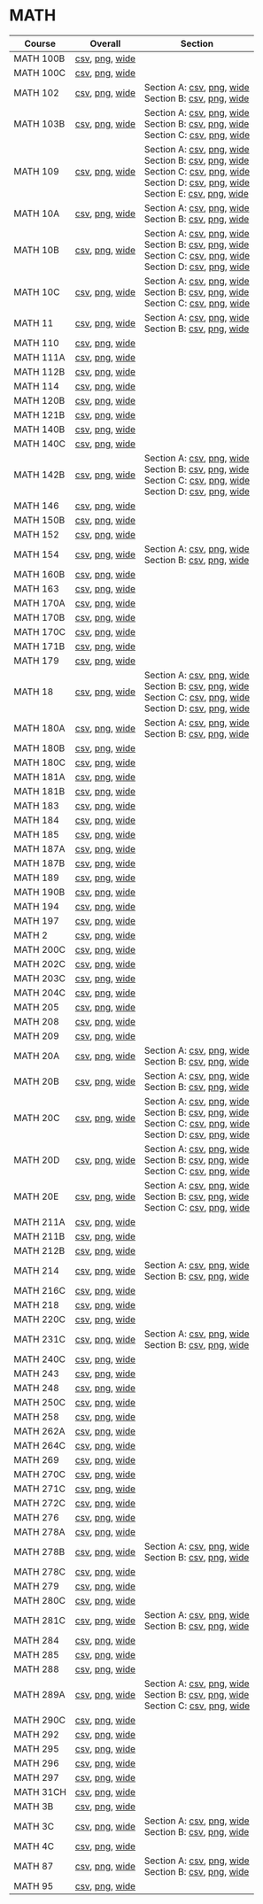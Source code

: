 # MATH

| Course | Overall | Section |
| ------ | ------- | ------- |
| MATH 100B | [csv](https://github.com/UCSD-Historical-Enrollment-Data/2025Spring/blob/main/overall/MATH%20100B.csv), [png](https://raw.githubusercontent.com/UCSD-Historical-Enrollment-Data/2025Spring/main/plot_overall/MATH%20100B.png), [wide](https://raw.githubusercontent.com/UCSD-Historical-Enrollment-Data/2025Spring/main/plot_overall_wide/MATH%20100B.png) |  |
| MATH 100C | [csv](https://github.com/UCSD-Historical-Enrollment-Data/2025Spring/blob/main/overall/MATH%20100C.csv), [png](https://raw.githubusercontent.com/UCSD-Historical-Enrollment-Data/2025Spring/main/plot_overall/MATH%20100C.png), [wide](https://raw.githubusercontent.com/UCSD-Historical-Enrollment-Data/2025Spring/main/plot_overall_wide/MATH%20100C.png) |  |
| MATH 102 | [csv](https://github.com/UCSD-Historical-Enrollment-Data/2025Spring/blob/main/overall/MATH%20102.csv), [png](https://raw.githubusercontent.com/UCSD-Historical-Enrollment-Data/2025Spring/main/plot_overall/MATH%20102.png), [wide](https://raw.githubusercontent.com/UCSD-Historical-Enrollment-Data/2025Spring/main/plot_overall_wide/MATH%20102.png) | Section A: [csv](https://github.com/UCSD-Historical-Enrollment-Data/2025Spring/blob/main/section/MATH%20102_A.csv), [png](https://raw.githubusercontent.com/UCSD-Historical-Enrollment-Data/2025Spring/main/plot_section/MATH%20102_A.png), [wide](https://raw.githubusercontent.com/UCSD-Historical-Enrollment-Data/2025Spring/main/plot_section_wide/MATH%20102_A.png)<br>Section B: [csv](https://github.com/UCSD-Historical-Enrollment-Data/2025Spring/blob/main/section/MATH%20102_B.csv), [png](https://raw.githubusercontent.com/UCSD-Historical-Enrollment-Data/2025Spring/main/plot_section/MATH%20102_B.png), [wide](https://raw.githubusercontent.com/UCSD-Historical-Enrollment-Data/2025Spring/main/plot_section_wide/MATH%20102_B.png) |
| MATH 103B | [csv](https://github.com/UCSD-Historical-Enrollment-Data/2025Spring/blob/main/overall/MATH%20103B.csv), [png](https://raw.githubusercontent.com/UCSD-Historical-Enrollment-Data/2025Spring/main/plot_overall/MATH%20103B.png), [wide](https://raw.githubusercontent.com/UCSD-Historical-Enrollment-Data/2025Spring/main/plot_overall_wide/MATH%20103B.png) | Section A: [csv](https://github.com/UCSD-Historical-Enrollment-Data/2025Spring/blob/main/section/MATH%20103B_A.csv), [png](https://raw.githubusercontent.com/UCSD-Historical-Enrollment-Data/2025Spring/main/plot_section/MATH%20103B_A.png), [wide](https://raw.githubusercontent.com/UCSD-Historical-Enrollment-Data/2025Spring/main/plot_section_wide/MATH%20103B_A.png)<br>Section B: [csv](https://github.com/UCSD-Historical-Enrollment-Data/2025Spring/blob/main/section/MATH%20103B_B.csv), [png](https://raw.githubusercontent.com/UCSD-Historical-Enrollment-Data/2025Spring/main/plot_section/MATH%20103B_B.png), [wide](https://raw.githubusercontent.com/UCSD-Historical-Enrollment-Data/2025Spring/main/plot_section_wide/MATH%20103B_B.png)<br>Section C: [csv](https://github.com/UCSD-Historical-Enrollment-Data/2025Spring/blob/main/section/MATH%20103B_C.csv), [png](https://raw.githubusercontent.com/UCSD-Historical-Enrollment-Data/2025Spring/main/plot_section/MATH%20103B_C.png), [wide](https://raw.githubusercontent.com/UCSD-Historical-Enrollment-Data/2025Spring/main/plot_section_wide/MATH%20103B_C.png) |
| MATH 109 | [csv](https://github.com/UCSD-Historical-Enrollment-Data/2025Spring/blob/main/overall/MATH%20109.csv), [png](https://raw.githubusercontent.com/UCSD-Historical-Enrollment-Data/2025Spring/main/plot_overall/MATH%20109.png), [wide](https://raw.githubusercontent.com/UCSD-Historical-Enrollment-Data/2025Spring/main/plot_overall_wide/MATH%20109.png) | Section A: [csv](https://github.com/UCSD-Historical-Enrollment-Data/2025Spring/blob/main/section/MATH%20109_A.csv), [png](https://raw.githubusercontent.com/UCSD-Historical-Enrollment-Data/2025Spring/main/plot_section/MATH%20109_A.png), [wide](https://raw.githubusercontent.com/UCSD-Historical-Enrollment-Data/2025Spring/main/plot_section_wide/MATH%20109_A.png)<br>Section B: [csv](https://github.com/UCSD-Historical-Enrollment-Data/2025Spring/blob/main/section/MATH%20109_B.csv), [png](https://raw.githubusercontent.com/UCSD-Historical-Enrollment-Data/2025Spring/main/plot_section/MATH%20109_B.png), [wide](https://raw.githubusercontent.com/UCSD-Historical-Enrollment-Data/2025Spring/main/plot_section_wide/MATH%20109_B.png)<br>Section C: [csv](https://github.com/UCSD-Historical-Enrollment-Data/2025Spring/blob/main/section/MATH%20109_C.csv), [png](https://raw.githubusercontent.com/UCSD-Historical-Enrollment-Data/2025Spring/main/plot_section/MATH%20109_C.png), [wide](https://raw.githubusercontent.com/UCSD-Historical-Enrollment-Data/2025Spring/main/plot_section_wide/MATH%20109_C.png)<br>Section D: [csv](https://github.com/UCSD-Historical-Enrollment-Data/2025Spring/blob/main/section/MATH%20109_D.csv), [png](https://raw.githubusercontent.com/UCSD-Historical-Enrollment-Data/2025Spring/main/plot_section/MATH%20109_D.png), [wide](https://raw.githubusercontent.com/UCSD-Historical-Enrollment-Data/2025Spring/main/plot_section_wide/MATH%20109_D.png)<br>Section E: [csv](https://github.com/UCSD-Historical-Enrollment-Data/2025Spring/blob/main/section/MATH%20109_E.csv), [png](https://raw.githubusercontent.com/UCSD-Historical-Enrollment-Data/2025Spring/main/plot_section/MATH%20109_E.png), [wide](https://raw.githubusercontent.com/UCSD-Historical-Enrollment-Data/2025Spring/main/plot_section_wide/MATH%20109_E.png) |
| MATH 10A | [csv](https://github.com/UCSD-Historical-Enrollment-Data/2025Spring/blob/main/overall/MATH%2010A.csv), [png](https://raw.githubusercontent.com/UCSD-Historical-Enrollment-Data/2025Spring/main/plot_overall/MATH%2010A.png), [wide](https://raw.githubusercontent.com/UCSD-Historical-Enrollment-Data/2025Spring/main/plot_overall_wide/MATH%2010A.png) | Section A: [csv](https://github.com/UCSD-Historical-Enrollment-Data/2025Spring/blob/main/section/MATH%2010A_A.csv), [png](https://raw.githubusercontent.com/UCSD-Historical-Enrollment-Data/2025Spring/main/plot_section/MATH%2010A_A.png), [wide](https://raw.githubusercontent.com/UCSD-Historical-Enrollment-Data/2025Spring/main/plot_section_wide/MATH%2010A_A.png)<br>Section B: [csv](https://github.com/UCSD-Historical-Enrollment-Data/2025Spring/blob/main/section/MATH%2010A_B.csv), [png](https://raw.githubusercontent.com/UCSD-Historical-Enrollment-Data/2025Spring/main/plot_section/MATH%2010A_B.png), [wide](https://raw.githubusercontent.com/UCSD-Historical-Enrollment-Data/2025Spring/main/plot_section_wide/MATH%2010A_B.png) |
| MATH 10B | [csv](https://github.com/UCSD-Historical-Enrollment-Data/2025Spring/blob/main/overall/MATH%2010B.csv), [png](https://raw.githubusercontent.com/UCSD-Historical-Enrollment-Data/2025Spring/main/plot_overall/MATH%2010B.png), [wide](https://raw.githubusercontent.com/UCSD-Historical-Enrollment-Data/2025Spring/main/plot_overall_wide/MATH%2010B.png) | Section A: [csv](https://github.com/UCSD-Historical-Enrollment-Data/2025Spring/blob/main/section/MATH%2010B_A.csv), [png](https://raw.githubusercontent.com/UCSD-Historical-Enrollment-Data/2025Spring/main/plot_section/MATH%2010B_A.png), [wide](https://raw.githubusercontent.com/UCSD-Historical-Enrollment-Data/2025Spring/main/plot_section_wide/MATH%2010B_A.png)<br>Section B: [csv](https://github.com/UCSD-Historical-Enrollment-Data/2025Spring/blob/main/section/MATH%2010B_B.csv), [png](https://raw.githubusercontent.com/UCSD-Historical-Enrollment-Data/2025Spring/main/plot_section/MATH%2010B_B.png), [wide](https://raw.githubusercontent.com/UCSD-Historical-Enrollment-Data/2025Spring/main/plot_section_wide/MATH%2010B_B.png)<br>Section C: [csv](https://github.com/UCSD-Historical-Enrollment-Data/2025Spring/blob/main/section/MATH%2010B_C.csv), [png](https://raw.githubusercontent.com/UCSD-Historical-Enrollment-Data/2025Spring/main/plot_section/MATH%2010B_C.png), [wide](https://raw.githubusercontent.com/UCSD-Historical-Enrollment-Data/2025Spring/main/plot_section_wide/MATH%2010B_C.png)<br>Section D: [csv](https://github.com/UCSD-Historical-Enrollment-Data/2025Spring/blob/main/section/MATH%2010B_D.csv), [png](https://raw.githubusercontent.com/UCSD-Historical-Enrollment-Data/2025Spring/main/plot_section/MATH%2010B_D.png), [wide](https://raw.githubusercontent.com/UCSD-Historical-Enrollment-Data/2025Spring/main/plot_section_wide/MATH%2010B_D.png) |
| MATH 10C | [csv](https://github.com/UCSD-Historical-Enrollment-Data/2025Spring/blob/main/overall/MATH%2010C.csv), [png](https://raw.githubusercontent.com/UCSD-Historical-Enrollment-Data/2025Spring/main/plot_overall/MATH%2010C.png), [wide](https://raw.githubusercontent.com/UCSD-Historical-Enrollment-Data/2025Spring/main/plot_overall_wide/MATH%2010C.png) | Section A: [csv](https://github.com/UCSD-Historical-Enrollment-Data/2025Spring/blob/main/section/MATH%2010C_A.csv), [png](https://raw.githubusercontent.com/UCSD-Historical-Enrollment-Data/2025Spring/main/plot_section/MATH%2010C_A.png), [wide](https://raw.githubusercontent.com/UCSD-Historical-Enrollment-Data/2025Spring/main/plot_section_wide/MATH%2010C_A.png)<br>Section B: [csv](https://github.com/UCSD-Historical-Enrollment-Data/2025Spring/blob/main/section/MATH%2010C_B.csv), [png](https://raw.githubusercontent.com/UCSD-Historical-Enrollment-Data/2025Spring/main/plot_section/MATH%2010C_B.png), [wide](https://raw.githubusercontent.com/UCSD-Historical-Enrollment-Data/2025Spring/main/plot_section_wide/MATH%2010C_B.png)<br>Section C: [csv](https://github.com/UCSD-Historical-Enrollment-Data/2025Spring/blob/main/section/MATH%2010C_C.csv), [png](https://raw.githubusercontent.com/UCSD-Historical-Enrollment-Data/2025Spring/main/plot_section/MATH%2010C_C.png), [wide](https://raw.githubusercontent.com/UCSD-Historical-Enrollment-Data/2025Spring/main/plot_section_wide/MATH%2010C_C.png) |
| MATH 11 | [csv](https://github.com/UCSD-Historical-Enrollment-Data/2025Spring/blob/main/overall/MATH%2011.csv), [png](https://raw.githubusercontent.com/UCSD-Historical-Enrollment-Data/2025Spring/main/plot_overall/MATH%2011.png), [wide](https://raw.githubusercontent.com/UCSD-Historical-Enrollment-Data/2025Spring/main/plot_overall_wide/MATH%2011.png) | Section A: [csv](https://github.com/UCSD-Historical-Enrollment-Data/2025Spring/blob/main/section/MATH%2011_A.csv), [png](https://raw.githubusercontent.com/UCSD-Historical-Enrollment-Data/2025Spring/main/plot_section/MATH%2011_A.png), [wide](https://raw.githubusercontent.com/UCSD-Historical-Enrollment-Data/2025Spring/main/plot_section_wide/MATH%2011_A.png)<br>Section B: [csv](https://github.com/UCSD-Historical-Enrollment-Data/2025Spring/blob/main/section/MATH%2011_B.csv), [png](https://raw.githubusercontent.com/UCSD-Historical-Enrollment-Data/2025Spring/main/plot_section/MATH%2011_B.png), [wide](https://raw.githubusercontent.com/UCSD-Historical-Enrollment-Data/2025Spring/main/plot_section_wide/MATH%2011_B.png) |
| MATH 110 | [csv](https://github.com/UCSD-Historical-Enrollment-Data/2025Spring/blob/main/overall/MATH%20110.csv), [png](https://raw.githubusercontent.com/UCSD-Historical-Enrollment-Data/2025Spring/main/plot_overall/MATH%20110.png), [wide](https://raw.githubusercontent.com/UCSD-Historical-Enrollment-Data/2025Spring/main/plot_overall_wide/MATH%20110.png) |  |
| MATH 111A | [csv](https://github.com/UCSD-Historical-Enrollment-Data/2025Spring/blob/main/overall/MATH%20111A.csv), [png](https://raw.githubusercontent.com/UCSD-Historical-Enrollment-Data/2025Spring/main/plot_overall/MATH%20111A.png), [wide](https://raw.githubusercontent.com/UCSD-Historical-Enrollment-Data/2025Spring/main/plot_overall_wide/MATH%20111A.png) |  |
| MATH 112B | [csv](https://github.com/UCSD-Historical-Enrollment-Data/2025Spring/blob/main/overall/MATH%20112B.csv), [png](https://raw.githubusercontent.com/UCSD-Historical-Enrollment-Data/2025Spring/main/plot_overall/MATH%20112B.png), [wide](https://raw.githubusercontent.com/UCSD-Historical-Enrollment-Data/2025Spring/main/plot_overall_wide/MATH%20112B.png) |  |
| MATH 114 | [csv](https://github.com/UCSD-Historical-Enrollment-Data/2025Spring/blob/main/overall/MATH%20114.csv), [png](https://raw.githubusercontent.com/UCSD-Historical-Enrollment-Data/2025Spring/main/plot_overall/MATH%20114.png), [wide](https://raw.githubusercontent.com/UCSD-Historical-Enrollment-Data/2025Spring/main/plot_overall_wide/MATH%20114.png) |  |
| MATH 120B | [csv](https://github.com/UCSD-Historical-Enrollment-Data/2025Spring/blob/main/overall/MATH%20120B.csv), [png](https://raw.githubusercontent.com/UCSD-Historical-Enrollment-Data/2025Spring/main/plot_overall/MATH%20120B.png), [wide](https://raw.githubusercontent.com/UCSD-Historical-Enrollment-Data/2025Spring/main/plot_overall_wide/MATH%20120B.png) |  |
| MATH 121B | [csv](https://github.com/UCSD-Historical-Enrollment-Data/2025Spring/blob/main/overall/MATH%20121B.csv), [png](https://raw.githubusercontent.com/UCSD-Historical-Enrollment-Data/2025Spring/main/plot_overall/MATH%20121B.png), [wide](https://raw.githubusercontent.com/UCSD-Historical-Enrollment-Data/2025Spring/main/plot_overall_wide/MATH%20121B.png) |  |
| MATH 140B | [csv](https://github.com/UCSD-Historical-Enrollment-Data/2025Spring/blob/main/overall/MATH%20140B.csv), [png](https://raw.githubusercontent.com/UCSD-Historical-Enrollment-Data/2025Spring/main/plot_overall/MATH%20140B.png), [wide](https://raw.githubusercontent.com/UCSD-Historical-Enrollment-Data/2025Spring/main/plot_overall_wide/MATH%20140B.png) |  |
| MATH 140C | [csv](https://github.com/UCSD-Historical-Enrollment-Data/2025Spring/blob/main/overall/MATH%20140C.csv), [png](https://raw.githubusercontent.com/UCSD-Historical-Enrollment-Data/2025Spring/main/plot_overall/MATH%20140C.png), [wide](https://raw.githubusercontent.com/UCSD-Historical-Enrollment-Data/2025Spring/main/plot_overall_wide/MATH%20140C.png) |  |
| MATH 142B | [csv](https://github.com/UCSD-Historical-Enrollment-Data/2025Spring/blob/main/overall/MATH%20142B.csv), [png](https://raw.githubusercontent.com/UCSD-Historical-Enrollment-Data/2025Spring/main/plot_overall/MATH%20142B.png), [wide](https://raw.githubusercontent.com/UCSD-Historical-Enrollment-Data/2025Spring/main/plot_overall_wide/MATH%20142B.png) | Section A: [csv](https://github.com/UCSD-Historical-Enrollment-Data/2025Spring/blob/main/section/MATH%20142B_A.csv), [png](https://raw.githubusercontent.com/UCSD-Historical-Enrollment-Data/2025Spring/main/plot_section/MATH%20142B_A.png), [wide](https://raw.githubusercontent.com/UCSD-Historical-Enrollment-Data/2025Spring/main/plot_section_wide/MATH%20142B_A.png)<br>Section B: [csv](https://github.com/UCSD-Historical-Enrollment-Data/2025Spring/blob/main/section/MATH%20142B_B.csv), [png](https://raw.githubusercontent.com/UCSD-Historical-Enrollment-Data/2025Spring/main/plot_section/MATH%20142B_B.png), [wide](https://raw.githubusercontent.com/UCSD-Historical-Enrollment-Data/2025Spring/main/plot_section_wide/MATH%20142B_B.png)<br>Section C: [csv](https://github.com/UCSD-Historical-Enrollment-Data/2025Spring/blob/main/section/MATH%20142B_C.csv), [png](https://raw.githubusercontent.com/UCSD-Historical-Enrollment-Data/2025Spring/main/plot_section/MATH%20142B_C.png), [wide](https://raw.githubusercontent.com/UCSD-Historical-Enrollment-Data/2025Spring/main/plot_section_wide/MATH%20142B_C.png)<br>Section D: [csv](https://github.com/UCSD-Historical-Enrollment-Data/2025Spring/blob/main/section/MATH%20142B_D.csv), [png](https://raw.githubusercontent.com/UCSD-Historical-Enrollment-Data/2025Spring/main/plot_section/MATH%20142B_D.png), [wide](https://raw.githubusercontent.com/UCSD-Historical-Enrollment-Data/2025Spring/main/plot_section_wide/MATH%20142B_D.png) |
| MATH 146 | [csv](https://github.com/UCSD-Historical-Enrollment-Data/2025Spring/blob/main/overall/MATH%20146.csv), [png](https://raw.githubusercontent.com/UCSD-Historical-Enrollment-Data/2025Spring/main/plot_overall/MATH%20146.png), [wide](https://raw.githubusercontent.com/UCSD-Historical-Enrollment-Data/2025Spring/main/plot_overall_wide/MATH%20146.png) |  |
| MATH 150B | [csv](https://github.com/UCSD-Historical-Enrollment-Data/2025Spring/blob/main/overall/MATH%20150B.csv), [png](https://raw.githubusercontent.com/UCSD-Historical-Enrollment-Data/2025Spring/main/plot_overall/MATH%20150B.png), [wide](https://raw.githubusercontent.com/UCSD-Historical-Enrollment-Data/2025Spring/main/plot_overall_wide/MATH%20150B.png) |  |
| MATH 152 | [csv](https://github.com/UCSD-Historical-Enrollment-Data/2025Spring/blob/main/overall/MATH%20152.csv), [png](https://raw.githubusercontent.com/UCSD-Historical-Enrollment-Data/2025Spring/main/plot_overall/MATH%20152.png), [wide](https://raw.githubusercontent.com/UCSD-Historical-Enrollment-Data/2025Spring/main/plot_overall_wide/MATH%20152.png) |  |
| MATH 154 | [csv](https://github.com/UCSD-Historical-Enrollment-Data/2025Spring/blob/main/overall/MATH%20154.csv), [png](https://raw.githubusercontent.com/UCSD-Historical-Enrollment-Data/2025Spring/main/plot_overall/MATH%20154.png), [wide](https://raw.githubusercontent.com/UCSD-Historical-Enrollment-Data/2025Spring/main/plot_overall_wide/MATH%20154.png) | Section A: [csv](https://github.com/UCSD-Historical-Enrollment-Data/2025Spring/blob/main/section/MATH%20154_A.csv), [png](https://raw.githubusercontent.com/UCSD-Historical-Enrollment-Data/2025Spring/main/plot_section/MATH%20154_A.png), [wide](https://raw.githubusercontent.com/UCSD-Historical-Enrollment-Data/2025Spring/main/plot_section_wide/MATH%20154_A.png)<br>Section B: [csv](https://github.com/UCSD-Historical-Enrollment-Data/2025Spring/blob/main/section/MATH%20154_B.csv), [png](https://raw.githubusercontent.com/UCSD-Historical-Enrollment-Data/2025Spring/main/plot_section/MATH%20154_B.png), [wide](https://raw.githubusercontent.com/UCSD-Historical-Enrollment-Data/2025Spring/main/plot_section_wide/MATH%20154_B.png) |
| MATH 160B | [csv](https://github.com/UCSD-Historical-Enrollment-Data/2025Spring/blob/main/overall/MATH%20160B.csv), [png](https://raw.githubusercontent.com/UCSD-Historical-Enrollment-Data/2025Spring/main/plot_overall/MATH%20160B.png), [wide](https://raw.githubusercontent.com/UCSD-Historical-Enrollment-Data/2025Spring/main/plot_overall_wide/MATH%20160B.png) |  |
| MATH 163 | [csv](https://github.com/UCSD-Historical-Enrollment-Data/2025Spring/blob/main/overall/MATH%20163.csv), [png](https://raw.githubusercontent.com/UCSD-Historical-Enrollment-Data/2025Spring/main/plot_overall/MATH%20163.png), [wide](https://raw.githubusercontent.com/UCSD-Historical-Enrollment-Data/2025Spring/main/plot_overall_wide/MATH%20163.png) |  |
| MATH 170A | [csv](https://github.com/UCSD-Historical-Enrollment-Data/2025Spring/blob/main/overall/MATH%20170A.csv), [png](https://raw.githubusercontent.com/UCSD-Historical-Enrollment-Data/2025Spring/main/plot_overall/MATH%20170A.png), [wide](https://raw.githubusercontent.com/UCSD-Historical-Enrollment-Data/2025Spring/main/plot_overall_wide/MATH%20170A.png) |  |
| MATH 170B | [csv](https://github.com/UCSD-Historical-Enrollment-Data/2025Spring/blob/main/overall/MATH%20170B.csv), [png](https://raw.githubusercontent.com/UCSD-Historical-Enrollment-Data/2025Spring/main/plot_overall/MATH%20170B.png), [wide](https://raw.githubusercontent.com/UCSD-Historical-Enrollment-Data/2025Spring/main/plot_overall_wide/MATH%20170B.png) |  |
| MATH 170C | [csv](https://github.com/UCSD-Historical-Enrollment-Data/2025Spring/blob/main/overall/MATH%20170C.csv), [png](https://raw.githubusercontent.com/UCSD-Historical-Enrollment-Data/2025Spring/main/plot_overall/MATH%20170C.png), [wide](https://raw.githubusercontent.com/UCSD-Historical-Enrollment-Data/2025Spring/main/plot_overall_wide/MATH%20170C.png) |  |
| MATH 171B | [csv](https://github.com/UCSD-Historical-Enrollment-Data/2025Spring/blob/main/overall/MATH%20171B.csv), [png](https://raw.githubusercontent.com/UCSD-Historical-Enrollment-Data/2025Spring/main/plot_overall/MATH%20171B.png), [wide](https://raw.githubusercontent.com/UCSD-Historical-Enrollment-Data/2025Spring/main/plot_overall_wide/MATH%20171B.png) |  |
| MATH 179 | [csv](https://github.com/UCSD-Historical-Enrollment-Data/2025Spring/blob/main/overall/MATH%20179.csv), [png](https://raw.githubusercontent.com/UCSD-Historical-Enrollment-Data/2025Spring/main/plot_overall/MATH%20179.png), [wide](https://raw.githubusercontent.com/UCSD-Historical-Enrollment-Data/2025Spring/main/plot_overall_wide/MATH%20179.png) |  |
| MATH 18 | [csv](https://github.com/UCSD-Historical-Enrollment-Data/2025Spring/blob/main/overall/MATH%2018.csv), [png](https://raw.githubusercontent.com/UCSD-Historical-Enrollment-Data/2025Spring/main/plot_overall/MATH%2018.png), [wide](https://raw.githubusercontent.com/UCSD-Historical-Enrollment-Data/2025Spring/main/plot_overall_wide/MATH%2018.png) | Section A: [csv](https://github.com/UCSD-Historical-Enrollment-Data/2025Spring/blob/main/section/MATH%2018_A.csv), [png](https://raw.githubusercontent.com/UCSD-Historical-Enrollment-Data/2025Spring/main/plot_section/MATH%2018_A.png), [wide](https://raw.githubusercontent.com/UCSD-Historical-Enrollment-Data/2025Spring/main/plot_section_wide/MATH%2018_A.png)<br>Section B: [csv](https://github.com/UCSD-Historical-Enrollment-Data/2025Spring/blob/main/section/MATH%2018_B.csv), [png](https://raw.githubusercontent.com/UCSD-Historical-Enrollment-Data/2025Spring/main/plot_section/MATH%2018_B.png), [wide](https://raw.githubusercontent.com/UCSD-Historical-Enrollment-Data/2025Spring/main/plot_section_wide/MATH%2018_B.png)<br>Section C: [csv](https://github.com/UCSD-Historical-Enrollment-Data/2025Spring/blob/main/section/MATH%2018_C.csv), [png](https://raw.githubusercontent.com/UCSD-Historical-Enrollment-Data/2025Spring/main/plot_section/MATH%2018_C.png), [wide](https://raw.githubusercontent.com/UCSD-Historical-Enrollment-Data/2025Spring/main/plot_section_wide/MATH%2018_C.png)<br>Section D: [csv](https://github.com/UCSD-Historical-Enrollment-Data/2025Spring/blob/main/section/MATH%2018_D.csv), [png](https://raw.githubusercontent.com/UCSD-Historical-Enrollment-Data/2025Spring/main/plot_section/MATH%2018_D.png), [wide](https://raw.githubusercontent.com/UCSD-Historical-Enrollment-Data/2025Spring/main/plot_section_wide/MATH%2018_D.png) |
| MATH 180A | [csv](https://github.com/UCSD-Historical-Enrollment-Data/2025Spring/blob/main/overall/MATH%20180A.csv), [png](https://raw.githubusercontent.com/UCSD-Historical-Enrollment-Data/2025Spring/main/plot_overall/MATH%20180A.png), [wide](https://raw.githubusercontent.com/UCSD-Historical-Enrollment-Data/2025Spring/main/plot_overall_wide/MATH%20180A.png) | Section A: [csv](https://github.com/UCSD-Historical-Enrollment-Data/2025Spring/blob/main/section/MATH%20180A_A.csv), [png](https://raw.githubusercontent.com/UCSD-Historical-Enrollment-Data/2025Spring/main/plot_section/MATH%20180A_A.png), [wide](https://raw.githubusercontent.com/UCSD-Historical-Enrollment-Data/2025Spring/main/plot_section_wide/MATH%20180A_A.png)<br>Section B: [csv](https://github.com/UCSD-Historical-Enrollment-Data/2025Spring/blob/main/section/MATH%20180A_B.csv), [png](https://raw.githubusercontent.com/UCSD-Historical-Enrollment-Data/2025Spring/main/plot_section/MATH%20180A_B.png), [wide](https://raw.githubusercontent.com/UCSD-Historical-Enrollment-Data/2025Spring/main/plot_section_wide/MATH%20180A_B.png) |
| MATH 180B | [csv](https://github.com/UCSD-Historical-Enrollment-Data/2025Spring/blob/main/overall/MATH%20180B.csv), [png](https://raw.githubusercontent.com/UCSD-Historical-Enrollment-Data/2025Spring/main/plot_overall/MATH%20180B.png), [wide](https://raw.githubusercontent.com/UCSD-Historical-Enrollment-Data/2025Spring/main/plot_overall_wide/MATH%20180B.png) |  |
| MATH 180C | [csv](https://github.com/UCSD-Historical-Enrollment-Data/2025Spring/blob/main/overall/MATH%20180C.csv), [png](https://raw.githubusercontent.com/UCSD-Historical-Enrollment-Data/2025Spring/main/plot_overall/MATH%20180C.png), [wide](https://raw.githubusercontent.com/UCSD-Historical-Enrollment-Data/2025Spring/main/plot_overall_wide/MATH%20180C.png) |  |
| MATH 181A | [csv](https://github.com/UCSD-Historical-Enrollment-Data/2025Spring/blob/main/overall/MATH%20181A.csv), [png](https://raw.githubusercontent.com/UCSD-Historical-Enrollment-Data/2025Spring/main/plot_overall/MATH%20181A.png), [wide](https://raw.githubusercontent.com/UCSD-Historical-Enrollment-Data/2025Spring/main/plot_overall_wide/MATH%20181A.png) |  |
| MATH 181B | [csv](https://github.com/UCSD-Historical-Enrollment-Data/2025Spring/blob/main/overall/MATH%20181B.csv), [png](https://raw.githubusercontent.com/UCSD-Historical-Enrollment-Data/2025Spring/main/plot_overall/MATH%20181B.png), [wide](https://raw.githubusercontent.com/UCSD-Historical-Enrollment-Data/2025Spring/main/plot_overall_wide/MATH%20181B.png) |  |
| MATH 183 | [csv](https://github.com/UCSD-Historical-Enrollment-Data/2025Spring/blob/main/overall/MATH%20183.csv), [png](https://raw.githubusercontent.com/UCSD-Historical-Enrollment-Data/2025Spring/main/plot_overall/MATH%20183.png), [wide](https://raw.githubusercontent.com/UCSD-Historical-Enrollment-Data/2025Spring/main/plot_overall_wide/MATH%20183.png) |  |
| MATH 184 | [csv](https://github.com/UCSD-Historical-Enrollment-Data/2025Spring/blob/main/overall/MATH%20184.csv), [png](https://raw.githubusercontent.com/UCSD-Historical-Enrollment-Data/2025Spring/main/plot_overall/MATH%20184.png), [wide](https://raw.githubusercontent.com/UCSD-Historical-Enrollment-Data/2025Spring/main/plot_overall_wide/MATH%20184.png) |  |
| MATH 185 | [csv](https://github.com/UCSD-Historical-Enrollment-Data/2025Spring/blob/main/overall/MATH%20185.csv), [png](https://raw.githubusercontent.com/UCSD-Historical-Enrollment-Data/2025Spring/main/plot_overall/MATH%20185.png), [wide](https://raw.githubusercontent.com/UCSD-Historical-Enrollment-Data/2025Spring/main/plot_overall_wide/MATH%20185.png) |  |
| MATH 187A | [csv](https://github.com/UCSD-Historical-Enrollment-Data/2025Spring/blob/main/overall/MATH%20187A.csv), [png](https://raw.githubusercontent.com/UCSD-Historical-Enrollment-Data/2025Spring/main/plot_overall/MATH%20187A.png), [wide](https://raw.githubusercontent.com/UCSD-Historical-Enrollment-Data/2025Spring/main/plot_overall_wide/MATH%20187A.png) |  |
| MATH 187B | [csv](https://github.com/UCSD-Historical-Enrollment-Data/2025Spring/blob/main/overall/MATH%20187B.csv), [png](https://raw.githubusercontent.com/UCSD-Historical-Enrollment-Data/2025Spring/main/plot_overall/MATH%20187B.png), [wide](https://raw.githubusercontent.com/UCSD-Historical-Enrollment-Data/2025Spring/main/plot_overall_wide/MATH%20187B.png) |  |
| MATH 189 | [csv](https://github.com/UCSD-Historical-Enrollment-Data/2025Spring/blob/main/overall/MATH%20189.csv), [png](https://raw.githubusercontent.com/UCSD-Historical-Enrollment-Data/2025Spring/main/plot_overall/MATH%20189.png), [wide](https://raw.githubusercontent.com/UCSD-Historical-Enrollment-Data/2025Spring/main/plot_overall_wide/MATH%20189.png) |  |
| MATH 190B | [csv](https://github.com/UCSD-Historical-Enrollment-Data/2025Spring/blob/main/overall/MATH%20190B.csv), [png](https://raw.githubusercontent.com/UCSD-Historical-Enrollment-Data/2025Spring/main/plot_overall/MATH%20190B.png), [wide](https://raw.githubusercontent.com/UCSD-Historical-Enrollment-Data/2025Spring/main/plot_overall_wide/MATH%20190B.png) |  |
| MATH 194 | [csv](https://github.com/UCSD-Historical-Enrollment-Data/2025Spring/blob/main/overall/MATH%20194.csv), [png](https://raw.githubusercontent.com/UCSD-Historical-Enrollment-Data/2025Spring/main/plot_overall/MATH%20194.png), [wide](https://raw.githubusercontent.com/UCSD-Historical-Enrollment-Data/2025Spring/main/plot_overall_wide/MATH%20194.png) |  |
| MATH 197 | [csv](https://github.com/UCSD-Historical-Enrollment-Data/2025Spring/blob/main/overall/MATH%20197.csv), [png](https://raw.githubusercontent.com/UCSD-Historical-Enrollment-Data/2025Spring/main/plot_overall/MATH%20197.png), [wide](https://raw.githubusercontent.com/UCSD-Historical-Enrollment-Data/2025Spring/main/plot_overall_wide/MATH%20197.png) |  |
| MATH 2 | [csv](https://github.com/UCSD-Historical-Enrollment-Data/2025Spring/blob/main/overall/MATH%202.csv), [png](https://raw.githubusercontent.com/UCSD-Historical-Enrollment-Data/2025Spring/main/plot_overall/MATH%202.png), [wide](https://raw.githubusercontent.com/UCSD-Historical-Enrollment-Data/2025Spring/main/plot_overall_wide/MATH%202.png) |  |
| MATH 200C | [csv](https://github.com/UCSD-Historical-Enrollment-Data/2025Spring/blob/main/overall/MATH%20200C.csv), [png](https://raw.githubusercontent.com/UCSD-Historical-Enrollment-Data/2025Spring/main/plot_overall/MATH%20200C.png), [wide](https://raw.githubusercontent.com/UCSD-Historical-Enrollment-Data/2025Spring/main/plot_overall_wide/MATH%20200C.png) |  |
| MATH 202C | [csv](https://github.com/UCSD-Historical-Enrollment-Data/2025Spring/blob/main/overall/MATH%20202C.csv), [png](https://raw.githubusercontent.com/UCSD-Historical-Enrollment-Data/2025Spring/main/plot_overall/MATH%20202C.png), [wide](https://raw.githubusercontent.com/UCSD-Historical-Enrollment-Data/2025Spring/main/plot_overall_wide/MATH%20202C.png) |  |
| MATH 203C | [csv](https://github.com/UCSD-Historical-Enrollment-Data/2025Spring/blob/main/overall/MATH%20203C.csv), [png](https://raw.githubusercontent.com/UCSD-Historical-Enrollment-Data/2025Spring/main/plot_overall/MATH%20203C.png), [wide](https://raw.githubusercontent.com/UCSD-Historical-Enrollment-Data/2025Spring/main/plot_overall_wide/MATH%20203C.png) |  |
| MATH 204C | [csv](https://github.com/UCSD-Historical-Enrollment-Data/2025Spring/blob/main/overall/MATH%20204C.csv), [png](https://raw.githubusercontent.com/UCSD-Historical-Enrollment-Data/2025Spring/main/plot_overall/MATH%20204C.png), [wide](https://raw.githubusercontent.com/UCSD-Historical-Enrollment-Data/2025Spring/main/plot_overall_wide/MATH%20204C.png) |  |
| MATH 205 | [csv](https://github.com/UCSD-Historical-Enrollment-Data/2025Spring/blob/main/overall/MATH%20205.csv), [png](https://raw.githubusercontent.com/UCSD-Historical-Enrollment-Data/2025Spring/main/plot_overall/MATH%20205.png), [wide](https://raw.githubusercontent.com/UCSD-Historical-Enrollment-Data/2025Spring/main/plot_overall_wide/MATH%20205.png) |  |
| MATH 208 | [csv](https://github.com/UCSD-Historical-Enrollment-Data/2025Spring/blob/main/overall/MATH%20208.csv), [png](https://raw.githubusercontent.com/UCSD-Historical-Enrollment-Data/2025Spring/main/plot_overall/MATH%20208.png), [wide](https://raw.githubusercontent.com/UCSD-Historical-Enrollment-Data/2025Spring/main/plot_overall_wide/MATH%20208.png) |  |
| MATH 209 | [csv](https://github.com/UCSD-Historical-Enrollment-Data/2025Spring/blob/main/overall/MATH%20209.csv), [png](https://raw.githubusercontent.com/UCSD-Historical-Enrollment-Data/2025Spring/main/plot_overall/MATH%20209.png), [wide](https://raw.githubusercontent.com/UCSD-Historical-Enrollment-Data/2025Spring/main/plot_overall_wide/MATH%20209.png) |  |
| MATH 20A | [csv](https://github.com/UCSD-Historical-Enrollment-Data/2025Spring/blob/main/overall/MATH%2020A.csv), [png](https://raw.githubusercontent.com/UCSD-Historical-Enrollment-Data/2025Spring/main/plot_overall/MATH%2020A.png), [wide](https://raw.githubusercontent.com/UCSD-Historical-Enrollment-Data/2025Spring/main/plot_overall_wide/MATH%2020A.png) | Section A: [csv](https://github.com/UCSD-Historical-Enrollment-Data/2025Spring/blob/main/section/MATH%2020A_A.csv), [png](https://raw.githubusercontent.com/UCSD-Historical-Enrollment-Data/2025Spring/main/plot_section/MATH%2020A_A.png), [wide](https://raw.githubusercontent.com/UCSD-Historical-Enrollment-Data/2025Spring/main/plot_section_wide/MATH%2020A_A.png)<br>Section B: [csv](https://github.com/UCSD-Historical-Enrollment-Data/2025Spring/blob/main/section/MATH%2020A_B.csv), [png](https://raw.githubusercontent.com/UCSD-Historical-Enrollment-Data/2025Spring/main/plot_section/MATH%2020A_B.png), [wide](https://raw.githubusercontent.com/UCSD-Historical-Enrollment-Data/2025Spring/main/plot_section_wide/MATH%2020A_B.png) |
| MATH 20B | [csv](https://github.com/UCSD-Historical-Enrollment-Data/2025Spring/blob/main/overall/MATH%2020B.csv), [png](https://raw.githubusercontent.com/UCSD-Historical-Enrollment-Data/2025Spring/main/plot_overall/MATH%2020B.png), [wide](https://raw.githubusercontent.com/UCSD-Historical-Enrollment-Data/2025Spring/main/plot_overall_wide/MATH%2020B.png) | Section A: [csv](https://github.com/UCSD-Historical-Enrollment-Data/2025Spring/blob/main/section/MATH%2020B_A.csv), [png](https://raw.githubusercontent.com/UCSD-Historical-Enrollment-Data/2025Spring/main/plot_section/MATH%2020B_A.png), [wide](https://raw.githubusercontent.com/UCSD-Historical-Enrollment-Data/2025Spring/main/plot_section_wide/MATH%2020B_A.png)<br>Section B: [csv](https://github.com/UCSD-Historical-Enrollment-Data/2025Spring/blob/main/section/MATH%2020B_B.csv), [png](https://raw.githubusercontent.com/UCSD-Historical-Enrollment-Data/2025Spring/main/plot_section/MATH%2020B_B.png), [wide](https://raw.githubusercontent.com/UCSD-Historical-Enrollment-Data/2025Spring/main/plot_section_wide/MATH%2020B_B.png) |
| MATH 20C | [csv](https://github.com/UCSD-Historical-Enrollment-Data/2025Spring/blob/main/overall/MATH%2020C.csv), [png](https://raw.githubusercontent.com/UCSD-Historical-Enrollment-Data/2025Spring/main/plot_overall/MATH%2020C.png), [wide](https://raw.githubusercontent.com/UCSD-Historical-Enrollment-Data/2025Spring/main/plot_overall_wide/MATH%2020C.png) | Section A: [csv](https://github.com/UCSD-Historical-Enrollment-Data/2025Spring/blob/main/section/MATH%2020C_A.csv), [png](https://raw.githubusercontent.com/UCSD-Historical-Enrollment-Data/2025Spring/main/plot_section/MATH%2020C_A.png), [wide](https://raw.githubusercontent.com/UCSD-Historical-Enrollment-Data/2025Spring/main/plot_section_wide/MATH%2020C_A.png)<br>Section B: [csv](https://github.com/UCSD-Historical-Enrollment-Data/2025Spring/blob/main/section/MATH%2020C_B.csv), [png](https://raw.githubusercontent.com/UCSD-Historical-Enrollment-Data/2025Spring/main/plot_section/MATH%2020C_B.png), [wide](https://raw.githubusercontent.com/UCSD-Historical-Enrollment-Data/2025Spring/main/plot_section_wide/MATH%2020C_B.png)<br>Section C: [csv](https://github.com/UCSD-Historical-Enrollment-Data/2025Spring/blob/main/section/MATH%2020C_C.csv), [png](https://raw.githubusercontent.com/UCSD-Historical-Enrollment-Data/2025Spring/main/plot_section/MATH%2020C_C.png), [wide](https://raw.githubusercontent.com/UCSD-Historical-Enrollment-Data/2025Spring/main/plot_section_wide/MATH%2020C_C.png)<br>Section D: [csv](https://github.com/UCSD-Historical-Enrollment-Data/2025Spring/blob/main/section/MATH%2020C_D.csv), [png](https://raw.githubusercontent.com/UCSD-Historical-Enrollment-Data/2025Spring/main/plot_section/MATH%2020C_D.png), [wide](https://raw.githubusercontent.com/UCSD-Historical-Enrollment-Data/2025Spring/main/plot_section_wide/MATH%2020C_D.png) |
| MATH 20D | [csv](https://github.com/UCSD-Historical-Enrollment-Data/2025Spring/blob/main/overall/MATH%2020D.csv), [png](https://raw.githubusercontent.com/UCSD-Historical-Enrollment-Data/2025Spring/main/plot_overall/MATH%2020D.png), [wide](https://raw.githubusercontent.com/UCSD-Historical-Enrollment-Data/2025Spring/main/plot_overall_wide/MATH%2020D.png) | Section A: [csv](https://github.com/UCSD-Historical-Enrollment-Data/2025Spring/blob/main/section/MATH%2020D_A.csv), [png](https://raw.githubusercontent.com/UCSD-Historical-Enrollment-Data/2025Spring/main/plot_section/MATH%2020D_A.png), [wide](https://raw.githubusercontent.com/UCSD-Historical-Enrollment-Data/2025Spring/main/plot_section_wide/MATH%2020D_A.png)<br>Section B: [csv](https://github.com/UCSD-Historical-Enrollment-Data/2025Spring/blob/main/section/MATH%2020D_B.csv), [png](https://raw.githubusercontent.com/UCSD-Historical-Enrollment-Data/2025Spring/main/plot_section/MATH%2020D_B.png), [wide](https://raw.githubusercontent.com/UCSD-Historical-Enrollment-Data/2025Spring/main/plot_section_wide/MATH%2020D_B.png)<br>Section C: [csv](https://github.com/UCSD-Historical-Enrollment-Data/2025Spring/blob/main/section/MATH%2020D_C.csv), [png](https://raw.githubusercontent.com/UCSD-Historical-Enrollment-Data/2025Spring/main/plot_section/MATH%2020D_C.png), [wide](https://raw.githubusercontent.com/UCSD-Historical-Enrollment-Data/2025Spring/main/plot_section_wide/MATH%2020D_C.png) |
| MATH 20E | [csv](https://github.com/UCSD-Historical-Enrollment-Data/2025Spring/blob/main/overall/MATH%2020E.csv), [png](https://raw.githubusercontent.com/UCSD-Historical-Enrollment-Data/2025Spring/main/plot_overall/MATH%2020E.png), [wide](https://raw.githubusercontent.com/UCSD-Historical-Enrollment-Data/2025Spring/main/plot_overall_wide/MATH%2020E.png) | Section A: [csv](https://github.com/UCSD-Historical-Enrollment-Data/2025Spring/blob/main/section/MATH%2020E_A.csv), [png](https://raw.githubusercontent.com/UCSD-Historical-Enrollment-Data/2025Spring/main/plot_section/MATH%2020E_A.png), [wide](https://raw.githubusercontent.com/UCSD-Historical-Enrollment-Data/2025Spring/main/plot_section_wide/MATH%2020E_A.png)<br>Section B: [csv](https://github.com/UCSD-Historical-Enrollment-Data/2025Spring/blob/main/section/MATH%2020E_B.csv), [png](https://raw.githubusercontent.com/UCSD-Historical-Enrollment-Data/2025Spring/main/plot_section/MATH%2020E_B.png), [wide](https://raw.githubusercontent.com/UCSD-Historical-Enrollment-Data/2025Spring/main/plot_section_wide/MATH%2020E_B.png)<br>Section C: [csv](https://github.com/UCSD-Historical-Enrollment-Data/2025Spring/blob/main/section/MATH%2020E_C.csv), [png](https://raw.githubusercontent.com/UCSD-Historical-Enrollment-Data/2025Spring/main/plot_section/MATH%2020E_C.png), [wide](https://raw.githubusercontent.com/UCSD-Historical-Enrollment-Data/2025Spring/main/plot_section_wide/MATH%2020E_C.png) |
| MATH 211A | [csv](https://github.com/UCSD-Historical-Enrollment-Data/2025Spring/blob/main/overall/MATH%20211A.csv), [png](https://raw.githubusercontent.com/UCSD-Historical-Enrollment-Data/2025Spring/main/plot_overall/MATH%20211A.png), [wide](https://raw.githubusercontent.com/UCSD-Historical-Enrollment-Data/2025Spring/main/plot_overall_wide/MATH%20211A.png) |  |
| MATH 211B | [csv](https://github.com/UCSD-Historical-Enrollment-Data/2025Spring/blob/main/overall/MATH%20211B.csv), [png](https://raw.githubusercontent.com/UCSD-Historical-Enrollment-Data/2025Spring/main/plot_overall/MATH%20211B.png), [wide](https://raw.githubusercontent.com/UCSD-Historical-Enrollment-Data/2025Spring/main/plot_overall_wide/MATH%20211B.png) |  |
| MATH 212B | [csv](https://github.com/UCSD-Historical-Enrollment-Data/2025Spring/blob/main/overall/MATH%20212B.csv), [png](https://raw.githubusercontent.com/UCSD-Historical-Enrollment-Data/2025Spring/main/plot_overall/MATH%20212B.png), [wide](https://raw.githubusercontent.com/UCSD-Historical-Enrollment-Data/2025Spring/main/plot_overall_wide/MATH%20212B.png) |  |
| MATH 214 | [csv](https://github.com/UCSD-Historical-Enrollment-Data/2025Spring/blob/main/overall/MATH%20214.csv), [png](https://raw.githubusercontent.com/UCSD-Historical-Enrollment-Data/2025Spring/main/plot_overall/MATH%20214.png), [wide](https://raw.githubusercontent.com/UCSD-Historical-Enrollment-Data/2025Spring/main/plot_overall_wide/MATH%20214.png) | Section A: [csv](https://github.com/UCSD-Historical-Enrollment-Data/2025Spring/blob/main/section/MATH%20214_A.csv), [png](https://raw.githubusercontent.com/UCSD-Historical-Enrollment-Data/2025Spring/main/plot_section/MATH%20214_A.png), [wide](https://raw.githubusercontent.com/UCSD-Historical-Enrollment-Data/2025Spring/main/plot_section_wide/MATH%20214_A.png)<br>Section B: [csv](https://github.com/UCSD-Historical-Enrollment-Data/2025Spring/blob/main/section/MATH%20214_B.csv), [png](https://raw.githubusercontent.com/UCSD-Historical-Enrollment-Data/2025Spring/main/plot_section/MATH%20214_B.png), [wide](https://raw.githubusercontent.com/UCSD-Historical-Enrollment-Data/2025Spring/main/plot_section_wide/MATH%20214_B.png) |
| MATH 216C | [csv](https://github.com/UCSD-Historical-Enrollment-Data/2025Spring/blob/main/overall/MATH%20216C.csv), [png](https://raw.githubusercontent.com/UCSD-Historical-Enrollment-Data/2025Spring/main/plot_overall/MATH%20216C.png), [wide](https://raw.githubusercontent.com/UCSD-Historical-Enrollment-Data/2025Spring/main/plot_overall_wide/MATH%20216C.png) |  |
| MATH 218 | [csv](https://github.com/UCSD-Historical-Enrollment-Data/2025Spring/blob/main/overall/MATH%20218.csv), [png](https://raw.githubusercontent.com/UCSD-Historical-Enrollment-Data/2025Spring/main/plot_overall/MATH%20218.png), [wide](https://raw.githubusercontent.com/UCSD-Historical-Enrollment-Data/2025Spring/main/plot_overall_wide/MATH%20218.png) |  |
| MATH 220C | [csv](https://github.com/UCSD-Historical-Enrollment-Data/2025Spring/blob/main/overall/MATH%20220C.csv), [png](https://raw.githubusercontent.com/UCSD-Historical-Enrollment-Data/2025Spring/main/plot_overall/MATH%20220C.png), [wide](https://raw.githubusercontent.com/UCSD-Historical-Enrollment-Data/2025Spring/main/plot_overall_wide/MATH%20220C.png) |  |
| MATH 231C | [csv](https://github.com/UCSD-Historical-Enrollment-Data/2025Spring/blob/main/overall/MATH%20231C.csv), [png](https://raw.githubusercontent.com/UCSD-Historical-Enrollment-Data/2025Spring/main/plot_overall/MATH%20231C.png), [wide](https://raw.githubusercontent.com/UCSD-Historical-Enrollment-Data/2025Spring/main/plot_overall_wide/MATH%20231C.png) | Section A: [csv](https://github.com/UCSD-Historical-Enrollment-Data/2025Spring/blob/main/section/MATH%20231C_A.csv), [png](https://raw.githubusercontent.com/UCSD-Historical-Enrollment-Data/2025Spring/main/plot_section/MATH%20231C_A.png), [wide](https://raw.githubusercontent.com/UCSD-Historical-Enrollment-Data/2025Spring/main/plot_section_wide/MATH%20231C_A.png)<br>Section B: [csv](https://github.com/UCSD-Historical-Enrollment-Data/2025Spring/blob/main/section/MATH%20231C_B.csv), [png](https://raw.githubusercontent.com/UCSD-Historical-Enrollment-Data/2025Spring/main/plot_section/MATH%20231C_B.png), [wide](https://raw.githubusercontent.com/UCSD-Historical-Enrollment-Data/2025Spring/main/plot_section_wide/MATH%20231C_B.png) |
| MATH 240C | [csv](https://github.com/UCSD-Historical-Enrollment-Data/2025Spring/blob/main/overall/MATH%20240C.csv), [png](https://raw.githubusercontent.com/UCSD-Historical-Enrollment-Data/2025Spring/main/plot_overall/MATH%20240C.png), [wide](https://raw.githubusercontent.com/UCSD-Historical-Enrollment-Data/2025Spring/main/plot_overall_wide/MATH%20240C.png) |  |
| MATH 243 | [csv](https://github.com/UCSD-Historical-Enrollment-Data/2025Spring/blob/main/overall/MATH%20243.csv), [png](https://raw.githubusercontent.com/UCSD-Historical-Enrollment-Data/2025Spring/main/plot_overall/MATH%20243.png), [wide](https://raw.githubusercontent.com/UCSD-Historical-Enrollment-Data/2025Spring/main/plot_overall_wide/MATH%20243.png) |  |
| MATH 248 | [csv](https://github.com/UCSD-Historical-Enrollment-Data/2025Spring/blob/main/overall/MATH%20248.csv), [png](https://raw.githubusercontent.com/UCSD-Historical-Enrollment-Data/2025Spring/main/plot_overall/MATH%20248.png), [wide](https://raw.githubusercontent.com/UCSD-Historical-Enrollment-Data/2025Spring/main/plot_overall_wide/MATH%20248.png) |  |
| MATH 250C | [csv](https://github.com/UCSD-Historical-Enrollment-Data/2025Spring/blob/main/overall/MATH%20250C.csv), [png](https://raw.githubusercontent.com/UCSD-Historical-Enrollment-Data/2025Spring/main/plot_overall/MATH%20250C.png), [wide](https://raw.githubusercontent.com/UCSD-Historical-Enrollment-Data/2025Spring/main/plot_overall_wide/MATH%20250C.png) |  |
| MATH 258 | [csv](https://github.com/UCSD-Historical-Enrollment-Data/2025Spring/blob/main/overall/MATH%20258.csv), [png](https://raw.githubusercontent.com/UCSD-Historical-Enrollment-Data/2025Spring/main/plot_overall/MATH%20258.png), [wide](https://raw.githubusercontent.com/UCSD-Historical-Enrollment-Data/2025Spring/main/plot_overall_wide/MATH%20258.png) |  |
| MATH 262A | [csv](https://github.com/UCSD-Historical-Enrollment-Data/2025Spring/blob/main/overall/MATH%20262A.csv), [png](https://raw.githubusercontent.com/UCSD-Historical-Enrollment-Data/2025Spring/main/plot_overall/MATH%20262A.png), [wide](https://raw.githubusercontent.com/UCSD-Historical-Enrollment-Data/2025Spring/main/plot_overall_wide/MATH%20262A.png) |  |
| MATH 264C | [csv](https://github.com/UCSD-Historical-Enrollment-Data/2025Spring/blob/main/overall/MATH%20264C.csv), [png](https://raw.githubusercontent.com/UCSD-Historical-Enrollment-Data/2025Spring/main/plot_overall/MATH%20264C.png), [wide](https://raw.githubusercontent.com/UCSD-Historical-Enrollment-Data/2025Spring/main/plot_overall_wide/MATH%20264C.png) |  |
| MATH 269 | [csv](https://github.com/UCSD-Historical-Enrollment-Data/2025Spring/blob/main/overall/MATH%20269.csv), [png](https://raw.githubusercontent.com/UCSD-Historical-Enrollment-Data/2025Spring/main/plot_overall/MATH%20269.png), [wide](https://raw.githubusercontent.com/UCSD-Historical-Enrollment-Data/2025Spring/main/plot_overall_wide/MATH%20269.png) |  |
| MATH 270C | [csv](https://github.com/UCSD-Historical-Enrollment-Data/2025Spring/blob/main/overall/MATH%20270C.csv), [png](https://raw.githubusercontent.com/UCSD-Historical-Enrollment-Data/2025Spring/main/plot_overall/MATH%20270C.png), [wide](https://raw.githubusercontent.com/UCSD-Historical-Enrollment-Data/2025Spring/main/plot_overall_wide/MATH%20270C.png) |  |
| MATH 271C | [csv](https://github.com/UCSD-Historical-Enrollment-Data/2025Spring/blob/main/overall/MATH%20271C.csv), [png](https://raw.githubusercontent.com/UCSD-Historical-Enrollment-Data/2025Spring/main/plot_overall/MATH%20271C.png), [wide](https://raw.githubusercontent.com/UCSD-Historical-Enrollment-Data/2025Spring/main/plot_overall_wide/MATH%20271C.png) |  |
| MATH 272C | [csv](https://github.com/UCSD-Historical-Enrollment-Data/2025Spring/blob/main/overall/MATH%20272C.csv), [png](https://raw.githubusercontent.com/UCSD-Historical-Enrollment-Data/2025Spring/main/plot_overall/MATH%20272C.png), [wide](https://raw.githubusercontent.com/UCSD-Historical-Enrollment-Data/2025Spring/main/plot_overall_wide/MATH%20272C.png) |  |
| MATH 276 | [csv](https://github.com/UCSD-Historical-Enrollment-Data/2025Spring/blob/main/overall/MATH%20276.csv), [png](https://raw.githubusercontent.com/UCSD-Historical-Enrollment-Data/2025Spring/main/plot_overall/MATH%20276.png), [wide](https://raw.githubusercontent.com/UCSD-Historical-Enrollment-Data/2025Spring/main/plot_overall_wide/MATH%20276.png) |  |
| MATH 278A | [csv](https://github.com/UCSD-Historical-Enrollment-Data/2025Spring/blob/main/overall/MATH%20278A.csv), [png](https://raw.githubusercontent.com/UCSD-Historical-Enrollment-Data/2025Spring/main/plot_overall/MATH%20278A.png), [wide](https://raw.githubusercontent.com/UCSD-Historical-Enrollment-Data/2025Spring/main/plot_overall_wide/MATH%20278A.png) |  |
| MATH 278B | [csv](https://github.com/UCSD-Historical-Enrollment-Data/2025Spring/blob/main/overall/MATH%20278B.csv), [png](https://raw.githubusercontent.com/UCSD-Historical-Enrollment-Data/2025Spring/main/plot_overall/MATH%20278B.png), [wide](https://raw.githubusercontent.com/UCSD-Historical-Enrollment-Data/2025Spring/main/plot_overall_wide/MATH%20278B.png) | Section A: [csv](https://github.com/UCSD-Historical-Enrollment-Data/2025Spring/blob/main/section/MATH%20278B_A.csv), [png](https://raw.githubusercontent.com/UCSD-Historical-Enrollment-Data/2025Spring/main/plot_section/MATH%20278B_A.png), [wide](https://raw.githubusercontent.com/UCSD-Historical-Enrollment-Data/2025Spring/main/plot_section_wide/MATH%20278B_A.png)<br>Section B: [csv](https://github.com/UCSD-Historical-Enrollment-Data/2025Spring/blob/main/section/MATH%20278B_B.csv), [png](https://raw.githubusercontent.com/UCSD-Historical-Enrollment-Data/2025Spring/main/plot_section/MATH%20278B_B.png), [wide](https://raw.githubusercontent.com/UCSD-Historical-Enrollment-Data/2025Spring/main/plot_section_wide/MATH%20278B_B.png) |
| MATH 278C | [csv](https://github.com/UCSD-Historical-Enrollment-Data/2025Spring/blob/main/overall/MATH%20278C.csv), [png](https://raw.githubusercontent.com/UCSD-Historical-Enrollment-Data/2025Spring/main/plot_overall/MATH%20278C.png), [wide](https://raw.githubusercontent.com/UCSD-Historical-Enrollment-Data/2025Spring/main/plot_overall_wide/MATH%20278C.png) |  |
| MATH 279 | [csv](https://github.com/UCSD-Historical-Enrollment-Data/2025Spring/blob/main/overall/MATH%20279.csv), [png](https://raw.githubusercontent.com/UCSD-Historical-Enrollment-Data/2025Spring/main/plot_overall/MATH%20279.png), [wide](https://raw.githubusercontent.com/UCSD-Historical-Enrollment-Data/2025Spring/main/plot_overall_wide/MATH%20279.png) |  |
| MATH 280C | [csv](https://github.com/UCSD-Historical-Enrollment-Data/2025Spring/blob/main/overall/MATH%20280C.csv), [png](https://raw.githubusercontent.com/UCSD-Historical-Enrollment-Data/2025Spring/main/plot_overall/MATH%20280C.png), [wide](https://raw.githubusercontent.com/UCSD-Historical-Enrollment-Data/2025Spring/main/plot_overall_wide/MATH%20280C.png) |  |
| MATH 281C | [csv](https://github.com/UCSD-Historical-Enrollment-Data/2025Spring/blob/main/overall/MATH%20281C.csv), [png](https://raw.githubusercontent.com/UCSD-Historical-Enrollment-Data/2025Spring/main/plot_overall/MATH%20281C.png), [wide](https://raw.githubusercontent.com/UCSD-Historical-Enrollment-Data/2025Spring/main/plot_overall_wide/MATH%20281C.png) | Section A: [csv](https://github.com/UCSD-Historical-Enrollment-Data/2025Spring/blob/main/section/MATH%20281C_A.csv), [png](https://raw.githubusercontent.com/UCSD-Historical-Enrollment-Data/2025Spring/main/plot_section/MATH%20281C_A.png), [wide](https://raw.githubusercontent.com/UCSD-Historical-Enrollment-Data/2025Spring/main/plot_section_wide/MATH%20281C_A.png)<br>Section B: [csv](https://github.com/UCSD-Historical-Enrollment-Data/2025Spring/blob/main/section/MATH%20281C_B.csv), [png](https://raw.githubusercontent.com/UCSD-Historical-Enrollment-Data/2025Spring/main/plot_section/MATH%20281C_B.png), [wide](https://raw.githubusercontent.com/UCSD-Historical-Enrollment-Data/2025Spring/main/plot_section_wide/MATH%20281C_B.png) |
| MATH 284 | [csv](https://github.com/UCSD-Historical-Enrollment-Data/2025Spring/blob/main/overall/MATH%20284.csv), [png](https://raw.githubusercontent.com/UCSD-Historical-Enrollment-Data/2025Spring/main/plot_overall/MATH%20284.png), [wide](https://raw.githubusercontent.com/UCSD-Historical-Enrollment-Data/2025Spring/main/plot_overall_wide/MATH%20284.png) |  |
| MATH 285 | [csv](https://github.com/UCSD-Historical-Enrollment-Data/2025Spring/blob/main/overall/MATH%20285.csv), [png](https://raw.githubusercontent.com/UCSD-Historical-Enrollment-Data/2025Spring/main/plot_overall/MATH%20285.png), [wide](https://raw.githubusercontent.com/UCSD-Historical-Enrollment-Data/2025Spring/main/plot_overall_wide/MATH%20285.png) |  |
| MATH 288 | [csv](https://github.com/UCSD-Historical-Enrollment-Data/2025Spring/blob/main/overall/MATH%20288.csv), [png](https://raw.githubusercontent.com/UCSD-Historical-Enrollment-Data/2025Spring/main/plot_overall/MATH%20288.png), [wide](https://raw.githubusercontent.com/UCSD-Historical-Enrollment-Data/2025Spring/main/plot_overall_wide/MATH%20288.png) |  |
| MATH 289A | [csv](https://github.com/UCSD-Historical-Enrollment-Data/2025Spring/blob/main/overall/MATH%20289A.csv), [png](https://raw.githubusercontent.com/UCSD-Historical-Enrollment-Data/2025Spring/main/plot_overall/MATH%20289A.png), [wide](https://raw.githubusercontent.com/UCSD-Historical-Enrollment-Data/2025Spring/main/plot_overall_wide/MATH%20289A.png) | Section A: [csv](https://github.com/UCSD-Historical-Enrollment-Data/2025Spring/blob/main/section/MATH%20289A_A.csv), [png](https://raw.githubusercontent.com/UCSD-Historical-Enrollment-Data/2025Spring/main/plot_section/MATH%20289A_A.png), [wide](https://raw.githubusercontent.com/UCSD-Historical-Enrollment-Data/2025Spring/main/plot_section_wide/MATH%20289A_A.png)<br>Section B: [csv](https://github.com/UCSD-Historical-Enrollment-Data/2025Spring/blob/main/section/MATH%20289A_B.csv), [png](https://raw.githubusercontent.com/UCSD-Historical-Enrollment-Data/2025Spring/main/plot_section/MATH%20289A_B.png), [wide](https://raw.githubusercontent.com/UCSD-Historical-Enrollment-Data/2025Spring/main/plot_section_wide/MATH%20289A_B.png)<br>Section C: [csv](https://github.com/UCSD-Historical-Enrollment-Data/2025Spring/blob/main/section/MATH%20289A_C.csv), [png](https://raw.githubusercontent.com/UCSD-Historical-Enrollment-Data/2025Spring/main/plot_section/MATH%20289A_C.png), [wide](https://raw.githubusercontent.com/UCSD-Historical-Enrollment-Data/2025Spring/main/plot_section_wide/MATH%20289A_C.png) |
| MATH 290C | [csv](https://github.com/UCSD-Historical-Enrollment-Data/2025Spring/blob/main/overall/MATH%20290C.csv), [png](https://raw.githubusercontent.com/UCSD-Historical-Enrollment-Data/2025Spring/main/plot_overall/MATH%20290C.png), [wide](https://raw.githubusercontent.com/UCSD-Historical-Enrollment-Data/2025Spring/main/plot_overall_wide/MATH%20290C.png) |  |
| MATH 292 | [csv](https://github.com/UCSD-Historical-Enrollment-Data/2025Spring/blob/main/overall/MATH%20292.csv), [png](https://raw.githubusercontent.com/UCSD-Historical-Enrollment-Data/2025Spring/main/plot_overall/MATH%20292.png), [wide](https://raw.githubusercontent.com/UCSD-Historical-Enrollment-Data/2025Spring/main/plot_overall_wide/MATH%20292.png) |  |
| MATH 295 | [csv](https://github.com/UCSD-Historical-Enrollment-Data/2025Spring/blob/main/overall/MATH%20295.csv), [png](https://raw.githubusercontent.com/UCSD-Historical-Enrollment-Data/2025Spring/main/plot_overall/MATH%20295.png), [wide](https://raw.githubusercontent.com/UCSD-Historical-Enrollment-Data/2025Spring/main/plot_overall_wide/MATH%20295.png) |  |
| MATH 296 | [csv](https://github.com/UCSD-Historical-Enrollment-Data/2025Spring/blob/main/overall/MATH%20296.csv), [png](https://raw.githubusercontent.com/UCSD-Historical-Enrollment-Data/2025Spring/main/plot_overall/MATH%20296.png), [wide](https://raw.githubusercontent.com/UCSD-Historical-Enrollment-Data/2025Spring/main/plot_overall_wide/MATH%20296.png) |  |
| MATH 297 | [csv](https://github.com/UCSD-Historical-Enrollment-Data/2025Spring/blob/main/overall/MATH%20297.csv), [png](https://raw.githubusercontent.com/UCSD-Historical-Enrollment-Data/2025Spring/main/plot_overall/MATH%20297.png), [wide](https://raw.githubusercontent.com/UCSD-Historical-Enrollment-Data/2025Spring/main/plot_overall_wide/MATH%20297.png) |  |
| MATH 31CH | [csv](https://github.com/UCSD-Historical-Enrollment-Data/2025Spring/blob/main/overall/MATH%2031CH.csv), [png](https://raw.githubusercontent.com/UCSD-Historical-Enrollment-Data/2025Spring/main/plot_overall/MATH%2031CH.png), [wide](https://raw.githubusercontent.com/UCSD-Historical-Enrollment-Data/2025Spring/main/plot_overall_wide/MATH%2031CH.png) |  |
| MATH 3B | [csv](https://github.com/UCSD-Historical-Enrollment-Data/2025Spring/blob/main/overall/MATH%203B.csv), [png](https://raw.githubusercontent.com/UCSD-Historical-Enrollment-Data/2025Spring/main/plot_overall/MATH%203B.png), [wide](https://raw.githubusercontent.com/UCSD-Historical-Enrollment-Data/2025Spring/main/plot_overall_wide/MATH%203B.png) |  |
| MATH 3C | [csv](https://github.com/UCSD-Historical-Enrollment-Data/2025Spring/blob/main/overall/MATH%203C.csv), [png](https://raw.githubusercontent.com/UCSD-Historical-Enrollment-Data/2025Spring/main/plot_overall/MATH%203C.png), [wide](https://raw.githubusercontent.com/UCSD-Historical-Enrollment-Data/2025Spring/main/plot_overall_wide/MATH%203C.png) | Section A: [csv](https://github.com/UCSD-Historical-Enrollment-Data/2025Spring/blob/main/section/MATH%203C_A.csv), [png](https://raw.githubusercontent.com/UCSD-Historical-Enrollment-Data/2025Spring/main/plot_section/MATH%203C_A.png), [wide](https://raw.githubusercontent.com/UCSD-Historical-Enrollment-Data/2025Spring/main/plot_section_wide/MATH%203C_A.png)<br>Section B: [csv](https://github.com/UCSD-Historical-Enrollment-Data/2025Spring/blob/main/section/MATH%203C_B.csv), [png](https://raw.githubusercontent.com/UCSD-Historical-Enrollment-Data/2025Spring/main/plot_section/MATH%203C_B.png), [wide](https://raw.githubusercontent.com/UCSD-Historical-Enrollment-Data/2025Spring/main/plot_section_wide/MATH%203C_B.png) |
| MATH 4C | [csv](https://github.com/UCSD-Historical-Enrollment-Data/2025Spring/blob/main/overall/MATH%204C.csv), [png](https://raw.githubusercontent.com/UCSD-Historical-Enrollment-Data/2025Spring/main/plot_overall/MATH%204C.png), [wide](https://raw.githubusercontent.com/UCSD-Historical-Enrollment-Data/2025Spring/main/plot_overall_wide/MATH%204C.png) |  |
| MATH 87 | [csv](https://github.com/UCSD-Historical-Enrollment-Data/2025Spring/blob/main/overall/MATH%2087.csv), [png](https://raw.githubusercontent.com/UCSD-Historical-Enrollment-Data/2025Spring/main/plot_overall/MATH%2087.png), [wide](https://raw.githubusercontent.com/UCSD-Historical-Enrollment-Data/2025Spring/main/plot_overall_wide/MATH%2087.png) | Section A: [csv](https://github.com/UCSD-Historical-Enrollment-Data/2025Spring/blob/main/section/MATH%2087_A.csv), [png](https://raw.githubusercontent.com/UCSD-Historical-Enrollment-Data/2025Spring/main/plot_section/MATH%2087_A.png), [wide](https://raw.githubusercontent.com/UCSD-Historical-Enrollment-Data/2025Spring/main/plot_section_wide/MATH%2087_A.png)<br>Section B: [csv](https://github.com/UCSD-Historical-Enrollment-Data/2025Spring/blob/main/section/MATH%2087_B.csv), [png](https://raw.githubusercontent.com/UCSD-Historical-Enrollment-Data/2025Spring/main/plot_section/MATH%2087_B.png), [wide](https://raw.githubusercontent.com/UCSD-Historical-Enrollment-Data/2025Spring/main/plot_section_wide/MATH%2087_B.png) |
| MATH 95 | [csv](https://github.com/UCSD-Historical-Enrollment-Data/2025Spring/blob/main/overall/MATH%2095.csv), [png](https://raw.githubusercontent.com/UCSD-Historical-Enrollment-Data/2025Spring/main/plot_overall/MATH%2095.png), [wide](https://raw.githubusercontent.com/UCSD-Historical-Enrollment-Data/2025Spring/main/plot_overall_wide/MATH%2095.png) |  |
